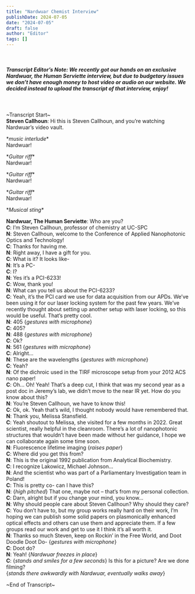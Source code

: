 ```yaml
---
title: "Nardwuar Chemist Interview"
publishDate: 2024-07-05
date: "2024-07-05"
draft: false
author: "Editor"
tags: []
---
```


<br>

##### Transcript Editor’s Note: We recently got our hands on an exclusive Nardwuar, the Human Serviette interview, but due to budgetary issues we don’t have enough money to host video or audio on our website. We decided instead to upload the transcript of that interview, enjoy! 

<br>

~Transcript Start~\
**Steven Callhoun**: Hi this is Steven Callhoun, and you’re watching Nardwuar’s video vault.

\**music interlude*\*\
Nardwuar!

\**Guitar riff*\*\
Nardwuar!

\**Guitar riff*\*\
Nardwuar!

\**Guitar riff*\*\
Nardwuar!

\**Musical sting*\* 

**Nardwuar, The Human Serviette**: Who are you? \
**C**: I’m Steven Callhoun, professor of chemistry at UC-SPC \
**N**: Steven Callhoun, welcome to the Conference of Applied Nanophotonic Optics and Technology! \
**C**: Thanks for having me. \
**N**: Right away, I have a gift for you. \
**C**: What is it? It looks like- \
**N**: It’s a PC- \
**C**: I? \
**N**: Yes it’s a PCI-6233! \
**C**: Wow, thank you! \
**N**: What can you tell us about the PCI-6233? \
**C**: Yeah, it’s the PCI card we use for data acquisition from our APDs. We’ve been using it for our laser locking system for the past few years. We’ve recently thought about setting up another setup with laser locking, so this would be useful. That’s pretty cool. \
**N**: 405 {*gestures with microphone*} \
**C**: 405? \
**N**: 488 {*gestures with microphone*} \
**C**: Ok? \
**N**: 561 {*gestures with microphone*} \
**C**: Alright… \
**N**: These are the wavelengths {*gestures with microphone*} \
**C**: Yeah? \
**N**: Of the dichroic used in the TIRF microscope setup from your 2012 ACS nano paper! \
**C**: Oh… Oh! Yeah! That’s a deep cut, I think that was my second year as a post doc in Jeremy’s lab, we didn’t move to the near IR yet. How do you know about this? \
**N**: You’re Steven Callhoun, we have to know this! \
**C**: Ok, ok. Yeah that’s wild, I thought nobody would have remembered that. \
**N**: Thank you, Melissa Stansfield. \
**C**: Yeah shoutout to Melissa, she visited for a few months in 2022. Great scientist, really helpful in the cleanroom. There’s a lot of nanophotonic structures that wouldn’t have been made without her guidance, I hope we can collaborate again some time soon. \
**N**: Fluorescence lifetime imaging {*raises paper*} \
**C**: Where did you get this from? \
**N**: This is the original 1992 publication from Analytical Biochemistry. \
**C**: I recognize Lakowicz, Michael Johnson… \
**N**: And the scientist who was part of a Parliamentary Investigation team in Poland! \
**C**: This is pretty co- can I have this? \
**N**: {*high pitched*} That one, maybe not – that’s from my personal collection. \
**C**: Darn, alright but if you change your mind, you know… \
**N**: Why should people care about Steven Callhoun? Why should they care? \
**C**: You don’t have to, but my group works really hard on their work, I’m hoping we can publish some solid papers on plasmonically enhanced optical effects and others can use them and appreciate them. If a few groups read our work and get to use it I think it’s all worth it. \
**N**: Thanks so much Steven, keep on Rockin’ in the Free World, and Doot Doodle Doot Do- {*gestures with microphone*} \
**C**: Doot do? \
**N**: Yeah! {*Nardwuar freezes in place*} \
**C**: {*stands and smiles for a few seconds*} Is this for a picture? Are we done filming?\
{*stands there awkwardly with Nardwuar, eventually walks away*} 

~End of Transcript~